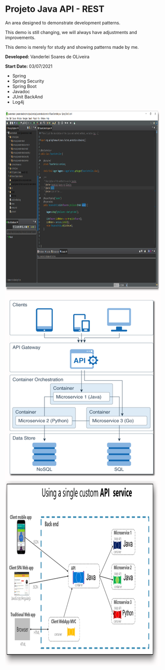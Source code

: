 # Projeto Java API - REST

<p> An area designed to demonstrate development patterns.</p>
<p>This demo is still changing, we will always have adjustments and improvements.</p>
<p>This demo is merely for study and showing patterns made by me.</p>
<p><strong>Developed:</strong> Vanderlei Soares de OLiveira</p> 
<p><strong>Start Date:</strong> 03/07/2021</p> 
<ul>
<li>Spring</li>
<li>Spring Security</li>
<li>Spring Boot</li>
<li>Javadoc</li>
<li>JUnit BackAnd</li>
<li>Log4j</li> 
</ul>
<img src="https://github.com/sovanderlei/javastoreback/blob/main/image/javaimg01.png" style="width:600px;height:600px;" 
alt="Minha Figura">
</br>
<img src="https://github.com/sovanderlei/javastoreback/blob/main/image/javaimg02.png" style="width:600px;height:600px;" 
alt="Minha Figura"> 
</br>
<img src="https://github.com/sovanderlei/javastoreback/blob/main/image/javaimg03.png" style="width:600px;height:600px;" 
alt="Minha Figura">
</br>
 

</br>




